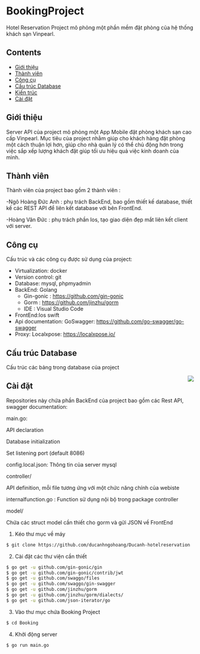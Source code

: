 # BookingProject
Hotel Reservation Project mô phỏng một phần mềm đặt phòng của hệ thống khách sạn Vinpearl.
## Contents
- [Giới thiệu](#Giới-thiệu)
- [Thành viên](#Thành-viên)
- [Công cụ](#Công-cụ)
- [Cấu trúc Database](#Cấu-trúc-Database)
- [Kiến trúc](#Kiến-trúc)
- [Cài đặt](#Cài-đặt)


## Giới thiệu
Server API của project mô phỏng một App Mobile đặt phòng khách sạn cao cấp Vinpearl. Mục tiêu của project nhằm giúp cho khách hàng đặt phòng một cách thuận lợi hơn, giúp cho nhà quản lý có thể chủ động hơn trong việc sắp xếp lượng khách đặt giúp tối ưu hiệu quả việc kinh doanh của mình.

## Thành viên
Thành viên của project bao gồm 2 thành viên :

-Ngô Hoàng Đức Anh : phụ trách BackEnd, bao gồm thiết kế database, thiết kế các REST API để liên kết database với bên FrontEnd.

-Hoàng Văn Đức : phụ trách phần Ios, tạo giao diện đẹp mắt liên kết client với server.

## Công cụ
Cấu trúc và các công cụ được sử dụng của project:
- Virtualization: docker
- Version control: git
- Database: mysql, phpmyadmin
- BackEnd: Golang
  - Gin-gonic : https://github.com/gin-gonic
  - Gorm : https://github.com/jinzhu/gorm
  - IDE : Visual Studio Code
- FrontEnd:Ios swift
- Api documentation: GoSwagger: https://github.com/go-swagger/go-swagger
- Proxy: Localxpose: https://localxpose.io/

## Cấu trúc Database
Cấu trúc các bảng trong database của project

<img align="right" src="https://https://imgur.com/a/jRLNF5V">


## Cài đặt
Repositories này chứa phần BackEnd của project bao gồm các Rest API, swagger documentation:

main.go:

API declaration

Database initialization

Set listening port (default 8086)

config.local.json: Thông tin của server mysql

controller/

API definition, mỗi file tương ứng với một chức năng chính của webiste

internalfunction.go : Function sử dụng nội bộ trong package controller

model/

Chứa các struct model cần thiết cho gorm và gửi JSON về FrontEnd
1. Kéo thư mục về máy
```sh
$ git clone https://github.com/ducanhngohoang/Ducanh-hotelreservation
```

2. Cài đặt các thư viện cần thiết
```sh
$ go get -u github.com/gin-gonic/gin
$ go get -u github.com/gin-gonic/contrib/jwt
$ go get -u github.com/swaggo/files
$ go get -u github.com/swaggo/gin-swagger
$ go get -u github.com/jinzhu/gorm
$ go get -u github.com/jinzhu/gorm/dialects/
$ go get -u github.com/json-iterator/go
```
3. Vào thư mục chứa Booking Project
```sh
$ cd Booking
```

  
4. Khởi động server
```sh
$ go run main.go
```
